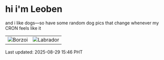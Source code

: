 # hi i'm Leoben

and i like dogs—so have some random dog pics that change whenever my CRON feels like it

|  |  |
|--------|----------|
| ![Borzoi](https://random-dog-vercel.vercel.app/api/random-borzoi?v=1756453605) | ![Labrador](https://random-dog-vercel.vercel.app/api/random-labrador?v=1756453605) |

Last updated: 2025-08-29 15:46 PHT
